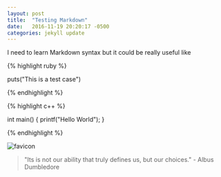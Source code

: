 ```yaml
---
layout: post
title:  "Testing Markdown"
date:   2016-11-19 20:20:17 -0500
categories: jekyll update
---
```


I need to learn Markdown syntax but it could be really useful like

{% highlight ruby %}

puts("This is a test case")

{% endhighlight %}



{% highlight c++ %}


int main() {
    printf("Hello World");
}

{% endhighlight %}



![favicon](/favicon.ico)

[link text]: http://tlee753.com

> "Its is not our ability that truly defines us, but our choices."
>  \- Albus Dumbledore